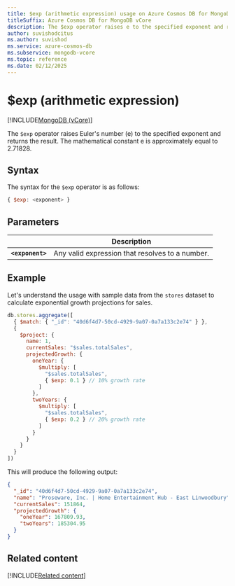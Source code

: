 ```yaml
---
title: $exp (arithmetic expression) usage on Azure Cosmos DB for MongoDB vCore
titleSuffix: Azure Cosmos DB for MongoDB vCore
description: The $exp operator raises e to the specified exponent and returns the result.
author: suvishodcitus
ms.author: suvishod
ms.service: azure-cosmos-db
ms.subservice: mongodb-vcore
ms.topic: reference
ms.date: 02/12/2025
---
```


# $exp (arithmetic expression)

[!INCLUDE[MongoDB (vCore)](~/reusable-content/ce-skilling/azure/includes/cosmos-db/includes/appliesto-mongodb-vcore.md)]

The `$exp` operator raises Euler's number (e) to the specified exponent and returns the result. The mathematical constant e is approximately equal to 2.71828.

## Syntax

The syntax for the `$exp` operator is as follows:

```javascript
{ $exp: <exponent> }
```

## Parameters

| | Description |
| --- | --- |
| **`<exponent>`** | Any valid expression that resolves to a number. |

## Example

Let's understand the usage with sample data from the `stores` dataset to calculate exponential growth projections for sales.

```javascript
db.stores.aggregate([
  { $match: { "_id": "40d6f4d7-50cd-4929-9a07-0a7a133c2e74" } },
  {
    $project: {
      name: 1,
      currentSales: "$sales.totalSales",
      projectedGrowth: {
        oneYear: {
          $multiply: [
            "$sales.totalSales",
            { $exp: 0.1 } // 10% growth rate
          ]
        },
        twoYears: {
          $multiply: [
            "$sales.totalSales",
            { $exp: 0.2 } // 20% growth rate
          ]
        }
      }
    }
  }
])
```

This will produce the following output:

```json
{
  "_id": "40d6f4d7-50cd-4929-9a07-0a7a133c2e74",
  "name": "Proseware, Inc. | Home Entertainment Hub - East Linwoodbury",
  "currentSales": 151864,
  "projectedGrowth": {
    "oneYear": 167809.93,
    "twoYears": 185304.95
  }
}
```

## Related content

[!INCLUDE[Related content](../includes/related-content.md)]